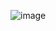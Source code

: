 ![image](https://github.com/shekharbiswas/AI-Product-Management/assets/32758439/56f32a94-7c1f-41c3-874d-7b5f1096890a)

